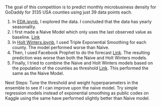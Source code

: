 The goal of this competition is to predict monthly microbusiness density for GoDaddy for 3135 USA counties using just 39 data points each.

1. In [EDA.ipynb](https://github.com/laksharora98/Portfolio/blob/master/Kaggle%20Projects/GoDaddy%20-%20Microbusiness%20Density%20Forecasting/EDA.ipynb), I explored the data. I concluded that the data has yearly seasonality.
2. I first made a Naive Model which only uses the last observed value as baseline. [Link](https://github.com/laksharora98/Portfolio/blob/master/Kaggle%20Projects/GoDaddy%20-%20Microbusiness%20Density%20Forecasting/baseline%20last%20val.ipynb)
3. In [Holt Winters.ipynb](https://github.com/laksharora98/Portfolio/blob/master/Kaggle%20Projects/GoDaddy%20-%20Microbusiness%20Density%20Forecasting/Holt%20Winters.ipynb), I used Triple Exponential Smoothing for each county. The model performed worse than Naive.
4. Then, I used Facebook Prophet to do the forecast [Link](https://github.com/laksharora98/Portfolio/blob/master/Kaggle%20Projects/GoDaddy%20-%20Microbusiness%20Density%20Forecasting/Univariate%20independent%20prophet.ipynb). The resulting prediction was worse than both the Naive and Holt Winters models.
5. Finally, I tried to combine the Naive and Holt Winters models based on the population of the counties as threshold [Link](https://github.com/laksharora98/Portfolio/blob/master/Kaggle%20Projects/GoDaddy%20-%20Microbusiness%20Density%20Forecasting/Ensembling%20holt%20and%20base.ipynb). This performed the same as the Naive Model.

Next Steps: Tune the threshold and weight hyperparameters in the ensemble to see if i can improve upon the naive model.
Try simple regression models instead of exponential smoothing as public codes on Kaggle using the same have performed slightly better than Naive model.
